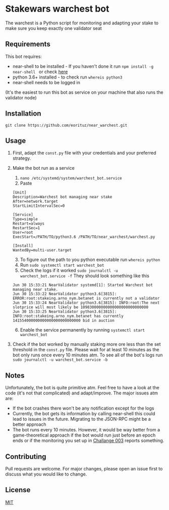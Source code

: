 # Stakewars warchest bot

The warchest is a Python script for monitoring and adapting your stake to make sure you keep exactly one validator seat

## Requirements

This bot requires:
- near-shell to be installed - If you haven't done it run `npm install -g near-shell
` or check [here](https://github.com/near/near-shell)
- python 3.6+ installed - to check run `whereis python3`
- near-shell needs to be logged in

(It's the easiest to run this bot as service on your machine that also runs the validator node) 


## Installation

```
git clone https://github.com/eorituz/near_warchest.git
```

## Usage

1. First, adapt the `const.py` file with your credentials and your preferred strategy.
2. Make the bot run as a service
   1) `nano /etc/systemd/system/warchest_bot.service`
   2. Paste 
   ```
   [Unit]
   Description=Warchest bot managing near stake
   After=network.target
   StartLimitIntervalSec=0

   [Service]
   Type=simple
   Restart=always
   RestartSec=1
   User=root
   ExecStart=/PATH/TO/python3.6 /PATH/TO/near_warchest/warchest.py

   [Install]
   WantedBy=multi-user.target
   ```
   3. To figure out the path to you python executable run `whereis python`
   4. Run `sudo systemctl start warchest_bot`
   5. Check the logs if it worked `sudo journalctl -u warchest_bot.service -f` They should look something like this 
   ```
   Jun 30 15:33:21 NearValidator systemd[1]: Started Warchest bot managing near stake.
   Jun 30 15:33:22 NearValidator python3.6[3815]: ERROR:root:stakeing.arno_nym.betanet is currently not a validator
   Jun 30 15:33:24 NearValidator python3.6[3815]: INFO:root:The next slotprice will most likely be 109830000000000000000000000000
   Jun 30 15:33:25 NearValidator python3.6[3815]: INFO:root:stakeing.arno_nym.betanet has currently 141554000000000000000000000000 bid in auction
   ```
   6. Enable the service permanently by running `systemctl start warchest_bot`

3. Check if the bot worked by manually staking more ore less than the set threshold in the `const.py` file. Please wait for at least 10 minutes as the bot only runs once every 10 minutes atm.
To see all of the bot's logs run `sudo journalctl -u warchest_bot.service -b`

## Notes

Unfortunately, the bot is quite primitive atm. Feel free to have a look at the code (it's not that complicated) and adapt/improve. The major issues atm are: 
- If the bot crashes there won't be any notification except for the logs
- Currently, the bot gets its information by calling near-shell this could lead to issues in the future. Migrating to the JSON-RPC might be a better approach
- The bot runs every 10 minutes. However, it would be way better from a game-theoretical approach if the bot would run just before an epoch ends or if the monitoring you set up in [Challange 003](https://github.com/nearprotocol/stakewars/blob/master/challenges/challenge003.md) reports something.

## Contributing
Pull requests are welcome. For major changes, please open an issue first to discuss what you would like to change.


## License
[MIT](https://choosealicense.com/licenses/mit/)